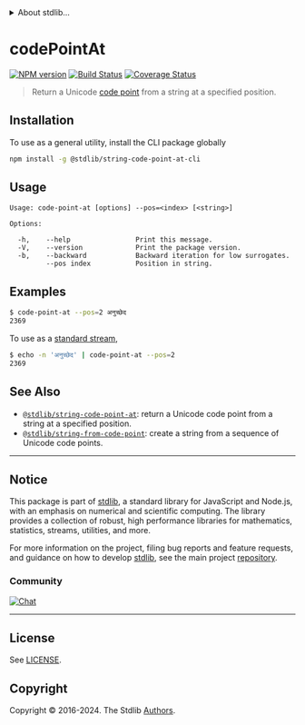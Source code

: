 <!--

@license Apache-2.0

Copyright (c) 2020 The Stdlib Authors.

Licensed under the Apache License, Version 2.0 (the "License");
you may not use this file except in compliance with the License.
You may obtain a copy of the License at

   http://www.apache.org/licenses/LICENSE-2.0

Unless required by applicable law or agreed to in writing, software
distributed under the License is distributed on an "AS IS" BASIS,
WITHOUT WARRANTIES OR CONDITIONS OF ANY KIND, either express or implied.
See the License for the specific language governing permissions and
limitations under the License.

-->


<details>
  <summary>
    About stdlib...
  </summary>
  <p>We believe in a future in which the web is a preferred environment for numerical computation. To help realize this future, we've built stdlib. stdlib is a standard library, with an emphasis on numerical and scientific computation, written in JavaScript (and C) for execution in browsers and in Node.js.</p>
  <p>The library is fully decomposable, being architected in such a way that you can swap out and mix and match APIs and functionality to cater to your exact preferences and use cases.</p>
  <p>When you use stdlib, you can be absolutely certain that you are using the most thorough, rigorous, well-written, studied, documented, tested, measured, and high-quality code out there.</p>
  <p>To join us in bringing numerical computing to the web, get started by checking us out on <a href="https://github.com/stdlib-js/stdlib">GitHub</a>, and please consider <a href="https://opencollective.com/stdlib">financially supporting stdlib</a>. We greatly appreciate your continued support!</p>
</details>

# codePointAt

[![NPM version][npm-image]][npm-url] [![Build Status][test-image]][test-url] [![Coverage Status][coverage-image]][coverage-url] <!-- [![dependencies][dependencies-image]][dependencies-url] -->

> Return a Unicode [code point][code-point] from a string at a specified position.

<!-- Section to include introductory text. Make sure to keep an empty line after the intro `section` element and another before the `/section` close. -->

<section class="intro">

</section>

<!-- /.intro -->

<!-- Package usage documentation. -->





<!-- Package usage notes. Make sure to keep an empty line after the `section` element and another before the `/section` close. -->



<!-- Package usage examples. -->



<!-- Section for describing a command-line interface. -->



<section class="cli">



<section class="installation">

## Installation

To use as a general utility, install the CLI package globally

```bash
npm install -g @stdlib/string-code-point-at-cli
```

</section>
<!-- CLI usage documentation. -->


<section class="usage">

## Usage

```text
Usage: code-point-at [options] --pos=<index> [<string>]

Options:

  -h,    --help                Print this message.
  -V,    --version             Print the package version.
  -b,    --backward            Backward iteration for low surrogates.
         --pos index           Position in string.
```

</section>

<!-- /.usage -->

<!-- CLI usage notes. Make sure to keep an empty line after the `section` element and another before the `/section` close. -->

<section class="notes">

</section>

<!-- /.notes -->

<!-- CLI usage examples. -->

<section class="examples">

## Examples

```bash
$ code-point-at --pos=2 अनुच्छेद
2369
```

To use as a [standard stream][standard-streams],

```bash
$ echo -n 'अनुच्छेद' | code-point-at --pos=2
2369
```

</section>

<!-- /.examples -->

</section>

<!-- /.cli -->

<!-- Section to include cited references. If references are included, add a horizontal rule *before* the section. Make sure to keep an empty line after the `section` element and another before the `/section` close. -->

<section class="references">

</section>

<!-- /.references -->

<!-- Section for related `stdlib` packages. Do not manually edit this section, as it is automatically populated. -->

<section class="related">

## See Also

-   <span class="package-name">[`@stdlib/string-code-point-at`][@stdlib/string-code-point-at]</span><span class="delimiter">: </span><span class="description">return a Unicode code point from a string at a specified position.</span>
-   <span class="package-name">[`@stdlib/string-from-code-point`][@stdlib/string/from-code-point]</span><span class="delimiter">: </span><span class="description">create a string from a sequence of Unicode code points.</span>

</section>

<!-- /.related -->

<!-- Section for all links. Make sure to keep an empty line after the `section` element and another before the `/section` close. -->


<section class="main-repo" >

* * *

## Notice

This package is part of [stdlib][stdlib], a standard library for JavaScript and Node.js, with an emphasis on numerical and scientific computing. The library provides a collection of robust, high performance libraries for mathematics, statistics, streams, utilities, and more.

For more information on the project, filing bug reports and feature requests, and guidance on how to develop [stdlib][stdlib], see the main project [repository][stdlib].

### Community

[![Chat][chat-image]][chat-url]

---

## License

See [LICENSE][stdlib-license].


## Copyright

Copyright &copy; 2016-2024. The Stdlib [Authors][stdlib-authors].

</section>

<!-- /.stdlib -->

<!-- Section for all links. Make sure to keep an empty line after the `section` element and another before the `/section` close. -->

<section class="links">

[npm-image]: http://img.shields.io/npm/v/@stdlib/string-code-point-at-cli.svg
[npm-url]: https://npmjs.org/package/@stdlib/string-code-point-at-cli

[test-image]: https://github.com/stdlib-js/string-code-point-at@v0.2.0/actions/workflows/test.yml/badge.svg?branch=v0.2.0
[test-url]: https://github.com/stdlib-js/string-code-point-at@v0.2.0/actions/workflows/test.yml?query=branch:v0.2.0

[coverage-image]: https://img.shields.io/codecov/c/github/stdlib-js/string-code-point-at@v0.2.0/main.svg
[coverage-url]: https://codecov.io/github/stdlib-js/string-code-point-at@v0.2.0?branch=main

<!--

[dependencies-image]: https://img.shields.io/david/stdlib-js/string-code-point-at@v0.2.0.svg
[dependencies-url]: https://david-dm.org/stdlib-js/string-code-point-at@v0.2.0/main

-->

[chat-image]: https://img.shields.io/gitter/room/stdlib-js/stdlib.svg
[chat-url]: https://app.gitter.im/#/room/#stdlib-js_stdlib:gitter.im

[stdlib]: https://github.com/stdlib-js/stdlib

[stdlib-authors]: https://github.com/stdlib-js/stdlib/graphs/contributors

[cli-section]: https://github.com/stdlib-js/string-code-point-at@v0.2.0#cli
[cli-url]: https://github.com/stdlib-js/string-code-point-at@v0.2.0/tree/cli
[@stdlib/string-code-point-at]: https://github.com/stdlib-js/string-code-point-at@v0.2.0/tree/main

[umd]: https://github.com/umdjs/umd
[es-module]: https://developer.mozilla.org/en-US/docs/Web/JavaScript/Guide/Modules

[deno-url]: https://github.com/stdlib-js/string-code-point-at@v0.2.0/tree/deno
[deno-readme]: https://github.com/stdlib-js/string-code-point-at@v0.2.0/blob/deno/README.md
[umd-url]: https://github.com/stdlib-js/string-code-point-at@v0.2.0/tree/umd
[umd-readme]: https://github.com/stdlib-js/string-code-point-at@v0.2.0/blob/umd/README.md
[esm-url]: https://github.com/stdlib-js/string-code-point-at@v0.2.0/tree/esm
[esm-readme]: https://github.com/stdlib-js/string-code-point-at@v0.2.0/blob/esm/README.md
[branches-url]: https://github.com/stdlib-js/string-code-point-at@v0.2.0/blob/main/branches.md

[stdlib-license]: https://raw.githubusercontent.com/stdlib-js/string-code-point-at@v0.2.0/main/LICENSE

[code-point]: https://en.wikipedia.org/wiki/Code_point

[standard-streams]: https://en.wikipedia.org/wiki/Standard_streams

[mdn-string-codepointat]: https://developer.mozilla.org/en-US/docs/Web/JavaScript/Reference/Global_Objects/String/codePointAt

[utf-16]: https://en.wikipedia.org/wiki/UTF-16

<!-- <related-links> -->

[@stdlib/string/from-code-point]: https://github.com/stdlib-js/string-from-code-point

<!-- </related-links> -->

</section>

<!-- /.links -->
